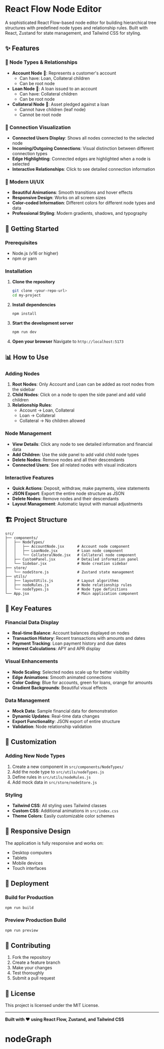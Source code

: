 # React Flow Node Editor

A sophisticated React Flow-based node editor for building hierarchical tree structures with predefined node types and relationship rules. Built with React, Zustand for state management, and Tailwind CSS for styling.

## ✨ Features

### 🌟 Node Types & Relationships
- **Account Node** 🧾: Represents a customer's account
  - Can have: Loan, Collateral children
  - Can be root node
- **Loan Node** 💸: A loan issued to an account
  - Can have: Collateral children
  - Can be root node
- **Collateral Node** 🏦: Asset pledged against a loan
  - Cannot have children (leaf node)
  - Cannot be root node

### 🔗 Connection Visualization
- **Connected Users Display**: Shows all nodes connected to the selected node
- **Incoming/Outgoing Connections**: Visual distinction between different connection types
- **Edge Highlighting**: Connected edges are highlighted when a node is selected
- **Interactive Relationships**: Click to see detailed connection information

### 🎨 Modern UI/UX
- **Beautiful Animations**: Smooth transitions and hover effects
- **Responsive Design**: Works on all screen sizes
- **Color-coded Information**: Different colors for different node types and data
- **Professional Styling**: Modern gradients, shadows, and typography

## 🚀 Getting Started

### Prerequisites
- Node.js (v16 or higher)
- npm or yarn

### Installation

1. **Clone the repository**
   ```bash
   git clone <your-repo-url>
   cd my-project
   ```

2. **Install dependencies**
   ```bash
   npm install
   ```

3. **Start the development server**
   ```bash
   npm run dev
   ```

4. **Open your browser**
   Navigate to `http://localhost:5173`

## 📊 How to Use

### Adding Nodes
1. **Root Nodes**: Only Account and Loan can be added as root nodes from the sidebar
2. **Child Nodes**: Click on a node to open the side panel and add valid children
3. **Relationship Rules**: 
   - Account → Loan, Collateral
   - Loan → Collateral
   - Collateral → No children allowed

### Node Management
- **View Details**: Click any node to see detailed information and financial data
- **Add Children**: Use the side panel to add valid child node types
- **Delete Nodes**: Remove nodes and all their descendants
- **Connected Users**: See all related nodes with visual indicators

### Interactive Features
- **Quick Actions**: Deposit, withdraw, make payments, view statements
- **JSON Export**: Export the entire node structure as JSON
- **Delete Nodes**: Remove nodes and their descendants
- **Layout Management**: Automatic layout with manual adjustments

## 🏗️ Project Structure

```
src/
├── components/
│   ├── NodeTypes/
│   │   ├── AccountNode.jsx      # Account node component
│   │   ├── LoanNode.jsx         # Loan node component
│   │   └── CollateralNode.jsx   # Collateral node component
│   ├── CustomPanel.jsx          # Detailed information panel
│   └── Sidebar.jsx              # Node creation sidebar
├── store/
│   └── nodeStore.js             # Zustand state management
├── utils/
│   ├── layoutUtils.js           # Layout algorithms
│   ├── nodeRules.js             # Node relationship rules
│   └── nodeTypes.js             # Node type definitions
└── App.jsx                      # Main application component
```

## 🎯 Key Features

### Financial Data Display
- **Real-time Balance**: Account balances displayed on nodes
- **Transaction History**: Recent transactions with amounts and dates
- **Payment Tracking**: Loan payment history and due dates
- **Interest Calculations**: APY and APR display

### Visual Enhancements
- **Node Scaling**: Selected nodes scale up for better visibility
- **Edge Animations**: Smooth animated connections
- **Color Coding**: Blue for accounts, green for loans, orange for amounts
- **Gradient Backgrounds**: Beautiful visual effects

### Data Management
- **Mock Data**: Sample financial data for demonstration
- **Dynamic Updates**: Real-time data changes
- **Export Functionality**: JSON export of entire structure
- **Validation**: Node relationship validation

## 🔧 Customization

### Adding New Node Types
1. Create a new component in `src/components/NodeTypes/`
2. Add the node type to `src/utils/nodeTypes.js`
3. Define rules in `src/utils/nodeRules.js`
4. Add mock data in `src/store/nodeStore.js`

### Styling
- **Tailwind CSS**: All styling uses Tailwind classes
- **Custom CSS**: Additional animations in `src/index.css`
- **Theme Colors**: Easily customizable color schemes

## 📱 Responsive Design

The application is fully responsive and works on:
- Desktop computers
- Tablets
- Mobile devices
- Touch interfaces

## 🚀 Deployment

### Build for Production
```bash
npm run build
```

### Preview Production Build
```bash
npm run preview
```

## 🤝 Contributing

1. Fork the repository
2. Create a feature branch
3. Make your changes
4. Test thoroughly
5. Submit a pull request

## 📄 License

This project is licensed under the MIT License.

---

**Built with ❤️ using React Flow, Zustand, and Tailwind CSS**
# nodeGraph
